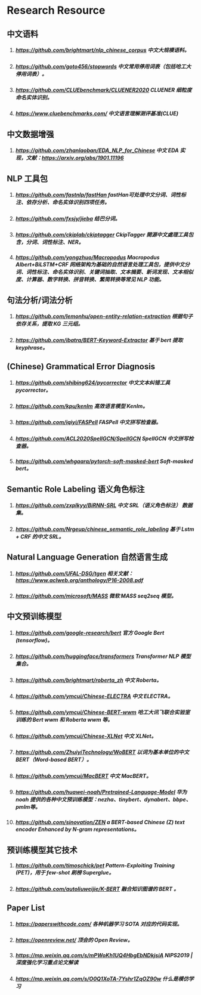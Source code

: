 # Research Resource

## 中文语料
1. ##### <https://github.com/brightmart/nlp_chinese_corpus> 中文大规模语料。
2. ##### <https://github.com/goto456/stopwords> 中文常用停用词表（包括哈工大停用词表）。
3. ##### <https://github.com/CLUEbenchmark/CLUENER2020> CLUENER 细粒度命名实体识别。
4. ##### <https://www.cluebenchmarks.com/> 中文语言理解测评基准(CLUE)

## 中文数据增强
1. ##### <https://github.com/zhanlaoban/EDA_NLP_for_Chinese> 中文 EDA 实现，文献：https://arxiv.org/abs/1901.11196

## NLP 工具包
1. ##### <https://github.com/fastnlp/fastHan> fastHan可处理中文分词、词性标注、依存分析、命名实体识别四项任务。
2. ##### <https://github.com/fxsjy/jieba> 结巴分词。
3. ##### <https://github.com/ckiplab/ckiptagger> CkipTagger 開源中文處理工具包含，分词、词性标注、NER。
4. ##### <https://github.com/yongzhuo/Macropodus> Macropodus Albert+BiLSTM+CRF 网络架构为基础的自然语言处理工具包，提供中文分词、词性标注、命名实体识别、关键词抽取、文本摘要、新词发现、文本相似度、计算器、数字转换、拼音转换、繁简转换等常见 NLP 功能。

## 句法分析/词法分析

1. ##### <https://github.com/lemonhu/open-entity-relation-extraction> 根据句子依存关系，提取 KG 三元组。
2. ##### <https://github.com/ibatra/BERT-Keyword-Extractor> 基于 bert 提取 keyphrase。

## (Chinese) Grammatical Error Diagnosis
1. ##### <https://github.com/shibing624/pycorrector> 中文文本纠错工具 pycorrector。
2. ##### <https://github.com/kpu/kenlm> 高效语言模型 Kenlm。
3. ##### <https://github.com/iqiyi/FASPell> FASPell 中文拼写检查器。
4. ##### <https://github.com/ACL2020SpellGCN/SpellGCN>  SpellGCN 中文拼写检查器。
5. ##### <https://github.com/whgaara/pytorch-soft-masked-bert>  Soft-masked bert。

## Semantic Role Labeling 语义角色标注

1. ##### <https://github.com/zxplkyy/BiRNN-SRL>  中文 SRL（语义角色标注） 数据集。
2. ##### <https://github.com/Nrgeup/chinese_semantic_role_labeling> 基于 Lstm + CRF 的中文 SRL。

## Natural Language Generation 自然语言生成
1. ##### <https://github.com/UFAL-DSG/tgen> 相关文献：https://www.aclweb.org/anthology/P16-2008.pdf
2. ##### <https://github.com/microsoft/MASS> 微软 MASS seq2seq 模型。

## 中文预训练模型
1. ##### <https://github.com/google-research/bert>  官方 Google Bert (tensorflow)。
2. ##### <https://github.com/huggingface/transformers>  Transformer NLP 模型集合。
3. ##### <https://github.com/brightmart/roberta_zh> 中文 Roberta。
4. ##### <https://github.com/ymcui/Chinese-ELECTRA> 中文 ELECTRA。
5. ##### <https://github.com/ymcui/Chinese-BERT-wwm> 哈工大讯飞联合实验室训练的 Bert wwm 和 Roberta wwm 等。
6. ##### <https://github.com/ymcui/Chinese-XLNet> 中文 XLNet。
7. ##### <https://github.com/ZhuiyiTechnology/WoBERT> 以词为基本单位的中文BERT（Word-based BERT）。
8. ##### <https://github.com/ymcui/MacBERT> 中文 MacBERT。
9. ##### <https://github.com/huawei-noah/Pretrained-Language-Model> 华为 noah 提供的各种中文预训练模型：nezha、tinybert、dynabert、bbpe、pmlm等。
10. ##### <https://github.com/sinovation/ZEN> a BERT-based Chinese (Z) text encoder Enhanced by N-gram representations。

## 预训练模型其它技术
1. ##### <https://github.com/timoschick/pet> Pattern-Exploiting Training (PET)，用于 few-shot 刷榜 Superglue。
2. ##### <https://github.com/autoliuweijie/K-BERT> 融合知识图谱的 BERT 。

## Paper List

1. ##### <https://paperswithcode.com/> 各种机器学习 SOTA 对应的代码实现。
2. ##### <https://openreview.net/> 顶会的 Open Review。
3. ##### <https://mp.weixin.qq.com/s/mPWoKh1UQ4HbgEbNDkjsiA> NIPS2019 | 深度强化学习重点论文解读
4. ##### <https://mp.weixin.qq.com/s/O0Q1XoTA-7Yshr1ZqOZ90w> 什么是模仿学习
